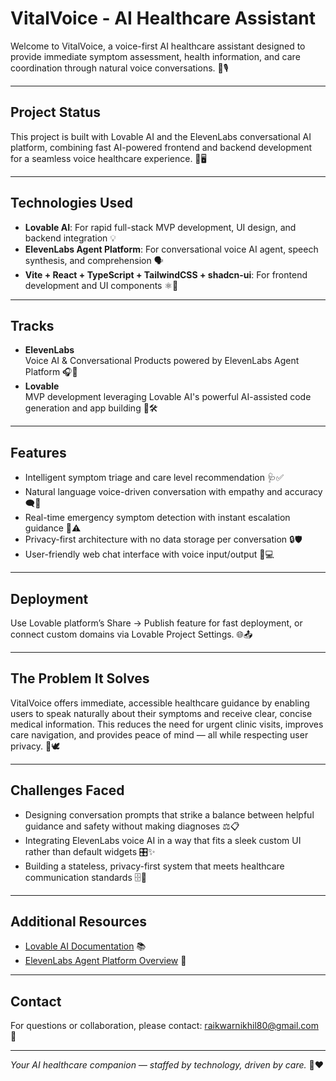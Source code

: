 # VitalVoice - AI Healthcare Assistant

Welcome to VitalVoice, a voice-first AI healthcare assistant designed to provide immediate symptom assessment, health information, and care coordination through natural voice conversations. 💙🎙️

---

## Project Status

This project is built with Lovable AI and the ElevenLabs conversational AI platform, combining fast AI-powered frontend and backend development for a seamless voice healthcare experience. 🚀🖥️

---

## Technologies Used

- **Lovable AI**: For rapid full-stack MVP development, UI design, and backend integration 💡  
- **ElevenLabs Agent Platform**: For conversational voice AI agent, speech synthesis, and comprehension 🗣️  
- **Vite + React + TypeScript + TailwindCSS + shadcn-ui**: For frontend development and UI components ⚛️🎨

---

## Tracks

- **ElevenLabs**  
  Voice AI & Conversational Products powered by ElevenLabs Agent Platform 🎧🤖  
- **Lovable**  
  MVP development leveraging Lovable AI's powerful AI-assisted code generation and app building 🔧🛠️

---

## Features

- Intelligent symptom triage and care level recommendation 🩺✅  
- Natural language voice-driven conversation with empathy and accuracy 🗨️💬  
- Real-time emergency symptom detection with instant escalation guidance 🚨⚠️  
- Privacy-first architecture with no data storage per conversation 🔒🛡️  
- User-friendly web chat interface with voice input/output 🎤💻

---

## Deployment

Use Lovable platform’s Share → Publish feature for fast deployment, or connect custom domains via Lovable Project Settings. 🌐📤

---

## The Problem It Solves

VitalVoice offers immediate, accessible healthcare guidance by enabling users to speak naturally about their symptoms and receive clear, concise medical information. This reduces the need for urgent clinic visits, improves care navigation, and provides peace of mind — all while respecting user privacy. 🏥🕊️

---

## Challenges Faced

- Designing conversation prompts that strike a balance between helpful guidance and safety without making diagnoses ⚖️📋  
- Integrating ElevenLabs voice AI in a way that fits a sleek custom UI rather than default widgets 🎛️✨  
- Building a stateless, privacy-first system that meets healthcare communication standards 🗄️🔐

---

## Additional Resources

- [Lovable AI Documentation](https://lovable.dev/docs) 📚  
- [ElevenLabs Agent Platform Overview](https://elevenlabs.io/docs/agents-platform/overview) 📘

---

## Contact

For questions or collaboration, please contact: [raikwarnikhil80@gmail.com](mailto:raikwarnikhil80@gmail.com) 📧

---

*Your AI healthcare companion — staffed by technology, driven by care.* 🌟❤️
